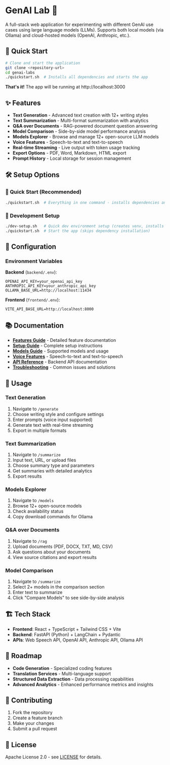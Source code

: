 # GenAI Lab 🧪

A full-stack web application for experimenting with different GenAI use cases using large language models (LLMs). Supports both local models (via Ollama) and cloud-hosted models (OpenAI, Anthropic, etc.).

## 🚀 Quick Start

```bash
# Clone and start the application
git clone <repository-url>
cd genai-labs
./quickstart.sh  # Installs all dependencies and starts the app
```

**That's it!** The app will be running at http://localhost:3000

## ✨ Features

- **Text Generation** - Advanced text creation with 12+ writing styles
- **Text Summarization** - Multi-format summarization with analytics  
- **Q&A over Documents** - RAG-powered document question answering
- **Model Comparison** - Side-by-side model performance analysis
- **Models Explorer** - Browse and manage 12+ open-source LLM models
- **Voice Features** - Speech-to-text and text-to-speech
- **Real-time Streaming** - Live output with token usage tracking
- **Export Options** - PDF, Word, Markdown, HTML export
- **Prompt History** - Local storage for session management

## 🛠️ Setup Options

### 🚀 Quick Start (Recommended)
```bash
./quickstart.sh  # Everything in one command - installs dependencies and starts the app
```

### 🔧 Development Setup
```bash
./dev-setup.sh   # Quick dev environment setup (creates venv, installs deps)
./quickstart.sh  # Start the app (skips dependency installation)
```



## 🔧 Configuration

### Environment Variables

**Backend** (`backend/.env`):
```env
OPENAI_API_KEY=your_openai_api_key
ANTHROPIC_API_KEY=your_anthropic_api_key
OLLAMA_BASE_URL=http://localhost:11434
```

**Frontend** (`frontend/.env`):
```env
VITE_API_BASE_URL=http://localhost:8000
```

## 📚 Documentation

- **[Features Guide](docs/FEATURES.md)** - Detailed feature documentation
- **[Setup Guide](docs/SETUP.md)** - Complete setup instructions
- **[Models Guide](docs/MODELS.md)** - Supported models and usage
- **[Voice Features](docs/VOICE.md)** - Speech-to-text and text-to-speech
- **[API Reference](docs/API.md)** - Backend API documentation
- **[Troubleshooting](docs/TROUBLESHOOTING.md)** - Common issues and solutions

## 🎯 Usage

### Text Generation
1. Navigate to `/generate`
2. Choose writing style and configure settings
3. Enter prompts (voice input supported)
4. Generate text with real-time streaming
5. Export in multiple formats

### Text Summarization  
1. Navigate to `/summarize`
2. Input text, URL, or upload files
3. Choose summary type and parameters
4. Get summaries with detailed analytics
5. Export results

### Models Explorer
1. Navigate to `/models`
2. Browse 12+ open-source models
3. Check availability status
4. Copy download commands for Ollama

### Q&A over Documents
1. Navigate to `/rag`
2. Upload documents (PDF, DOCX, TXT, MD, CSV)
3. Ask questions about your documents
4. View source citations and export results

### Model Comparison
1. Navigate to `/summarize`
2. Select 2+ models in the comparison section
3. Enter text to summarize
4. Click "Compare Models" to see side-by-side analysis

## 🏗️ Tech Stack

- **Frontend**: React + TypeScript + Tailwind CSS + Vite
- **Backend**: FastAPI (Python) + LangChain + Pydantic
- **APIs**: Web Speech API, OpenAI API, Anthropic API, Ollama API

## 🔮 Roadmap

- **Code Generation** - Specialized coding features
- **Translation Services** - Multi-language support
- **Structured Data Extraction** - Data processing capabilities
- **Advanced Analytics** - Enhanced performance metrics and insights

## 🤝 Contributing

1. Fork the repository
2. Create a feature branch
3. Make your changes
4. Submit a pull request

## 📄 License

Apache License 2.0 - see [LICENSE](LICENSE) for details. 